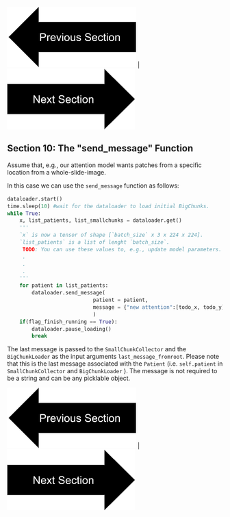 

[![button](prevsectionv3.png)](tutorial_section10.html) | [![button](nextsectionv3.png)](tutorial_section12.html)


## Section 10: The "send_message" Function

Assume that, e.g., our attention model wants patches from a specific location from a whole-slide-image.

In this case we can use the `send_message` function as follows:

```python
dataloader.start()
time.sleep(10) #wait for the dataloader to load initial BigChunks.
while True:
    x, list_patients, list_smallchunks = dataloader.get()
    '''
    `x` is now a tensor of shape [`batch_size` x 3 x 224 x 224].
    `list_patients` is a list of lenght `batch_size`.
     TODO: You can use these values to, e.g., update model parameters.
     .
     .
     .
    '''
    for patient in list_patients:
        dataloader.send_message(
                            patient = patient,
                            message = {"new attention":[todo_x, todo_y]}
                            )
    if(flag_finish_running == True):
        dataloader.pause_loading()
        break
```

The last message is passed to the `SmallChunkCollector` and the `BigChunkLoader` as the input arguments 
`last_message_fromroot`. Please note that this is the last message associated with the `Patient` (i.e. `self.patient`
in `SmallChunkCollector` and `BigChunkLoader`
). The message is not required to be a string and can be any picklable object. 

[![button](prevsectionv3.png)](tutorial_section10.html) | [![button](nextsectionv3.png)](tutorial_section12.html)



